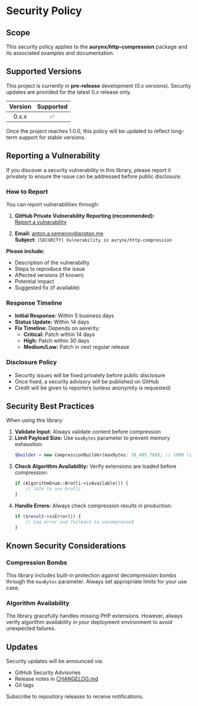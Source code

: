 # Security Policy

<!-- SECURITY_CONTACT: anton.a.semenov@proton.me -->
<!-- SECURITY_SLA_INITIAL_RESPONSE: 5 days -->
<!-- SECURITY_SLA_PATCH_CRITICAL: 14 days -->
<!-- SECURITY_SCOPE: aurynx/http-compression -->

## Scope

This security policy applies to the **aurynx/http-compression** package and its associated examples and documentation.

## Supported Versions

This project is currently in **pre-release** development (0.x versions). Security updates are provided for the latest 0.x release only.

| Version | Supported |
|:-------:|:---------:|
| 0.x.x   | ✅        |

Once the project reaches 1.0.0, this policy will be updated to reflect long-term support for stable versions.

## Reporting a Vulnerability

If you discover a security vulnerability in this library, please report it privately to ensure the issue can be addressed before public disclosure.

### How to Report

You can report vulnerabilities through:

1. **GitHub Private Vulnerability Reporting (recommended):**  
   [Report a vulnerability](https://github.com/aurynx/http-compression/security/advisories/new)

2. **Email:** anton.a.semenov@proton.me  
   **Subject:** `[SECURITY] Vulnerability in aurynx/http-compression`

**Please include:**
- Description of the vulnerability
- Steps to reproduce the issue
- Affected versions (if known)
- Potential impact
- Suggested fix (if available)

### Response Timeline

- **Initial Response:** Within 5 business days
- **Status Update:** Within 14 days
- **Fix Timeline:** Depends on severity:
  - **Critical:** Patch within 14 days
  - **High:** Patch within 30 days
  - **Medium/Low:** Patch in next regular release

### Disclosure Policy

- Security issues will be fixed privately before public disclosure
- Once fixed, a security advisory will be published on GitHub
- Credit will be given to reporters (unless anonymity is requested)

## Security Best Practices

When using this library:

1. **Validate Input:** Always validate content before compression
2. **Limit Payload Size:** Use `maxBytes` parameter to prevent memory exhaustion:
   ```php
   $builder = new CompressionBuilder(maxBytes: 10_485_760); // 10MB limit
   ```
3. **Check Algorithm Availability:** Verify extensions are loaded before compression:
   ```php
   if (AlgorithmEnum::Brotli->isAvailable()) {
       // Safe to use brotli
   }
   ```
4. **Handle Errors:** Always check compression results in production:
   ```php
   if ($result->isError()) {
       // Log error and fallback to uncompressed
   }
   ```

## Known Security Considerations

### Compression Bombs
This library includes built-in protection against decompression bombs through the `maxBytes` parameter. Always set appropriate limits for your use case.

### Algorithm Availability
The library gracefully handles missing PHP extensions. However, always verify algorithm availability in your deployment environment to avoid unexpected failures.

## Updates

Security updates will be announced via:
- GitHub Security Advisories
- Release notes in [CHANGELOG.md](CHANGELOG.md)
- Git tags

Subscribe to repository releases to receive notifications.
